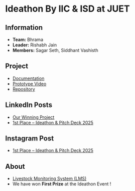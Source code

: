 # Ideathon By IIC & ISD at JUET

## Information
- **Team:** Bhrama
- **Leader:** Rishabh Jain
- **Members:** Sagar Seth, Siddhant Vashisth

## Project
- [Documentation](https://drive.google.com/file/d/1mpX0rp3fOHY-sfb0Rhgvdsz6skg4wsOL/view?usp=drive_link)
- [Prototype Video](https://drive.google.com/file/d/1FoeUGYo0gPQQ7hzIOS72E_aX9h2rN_Oi/view?usp=drive_link)
- [Repository](https://github.com/RISHABH12005/LMS)

## LinkedIn Posts
- [Our Winning Project](https://www.linkedin.com/posts/rishabh-jain-60a887313_ideathon-pitchabrdeck-ideathon-activity-7315835765408608257-dZE3?utm_source=share&utm_medium=member_desktop&rcm=ACoAAE-viqoBVPs6O0cgYfNcKVCt43rQw7ecrBc)
- [1st Place – Ideathon & Pitch Deck 2025](https://www.linkedin.com/posts/rishabh-jain-60a887313_excited-to-announce-that-our-team-brahma-activity-7315862372122828804-GPgT?utm_source=share&utm_medium=member_desktop&rcm=ACoAAE-viqoBVPs6O0cgYfNcKVCt43rQw7ecrBc)

## Instagram Post
- [1st Place – Ideathon & Pitch Deck 2025](https://www.instagram.com/p/DG4xGu4CANw/?utm_source=ig_web_copy_link&igsh=MzRlODBiNWFlZA==)

## About
- [Livestock Monitoring System (LMS)](https://github.com/RISHABH12005/LMS/blob/main/README.md)
- We have won **First Prize** at the Ideathon Event !
